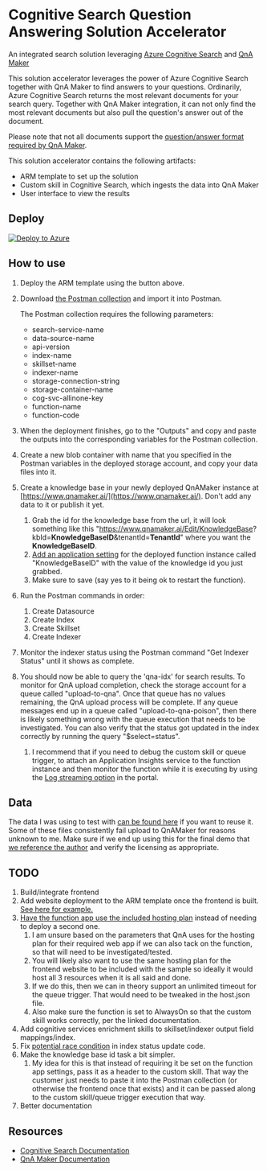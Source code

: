 # Cognitive Search Question Answering Solution Accelerator
An integrated search solution leveraging [Azure Cognitive Search](https://azure.microsoft.com/services/search/) and [QnA Maker](https://www.qnamaker.ai/)

This solution accelerator leverages the power of Azure Cognitive Search together with QnA Maker to find answers to your questions.  Ordinarily, Azure Cognitive Search returns the most relevant documents for your search query.  Together with QnA Maker integration, it can not only find the most relevant documents but also pull the question's answer out of the document.  

Please note that not all documents support the [question/answer format required by QnA Maker](https://docs.microsoft.com/azure/cognitive-services/qnamaker/concepts/data-sources-and-content#file-and-url-data-types).  

This solution accelerator contains the following artifacts:
+ ARM template to set up the solution
+ Custom skill in Cognitive Search, which ingests the data into QnA Maker
+ User interface to view the results

## Deploy

[![Deploy to Azure](https://azuredeploy.net/deploybutton.svg)](https://portal.azure.com/#create/Microsoft.Template/uri/https%3A%2F%2Fraw.githubusercontent.com%2Fjennifermarsman%2Fcognitive-search-qna-solution%2Fmain%2Fazuredeploy.json)

## How to use

1. Deploy the ARM template using the button above.
1. Download [the Postman collection](./QnA.postman_collection.json) and import it into Postman.

    The Postman collection requires the following parameters:
    + search-service-name
    + data-source-name
    + api-version
    + index-name
    + skillset-name
    + indexer-name
    + storage-connection-string
    + storage-container-name
    + cog-svc-allinone-key
    + function-name
    + function-code
1. When the deployment finishes, go to the "Outputs" and copy and paste the outputs into the corresponding variables for the Postman collection.
1. Create a new blob container with name that you specified in the Postman variables in the deployed storage account, and copy your data files into it.
1. Create a knowledge base in your newly deployed QnAMaker instance at [https://www.qnamaker.ai/](https://www.qnamaker.ai/). Don't add any data to it or publish it yet.
    1. Grab the id for the knowledge base from the url, it will look something like this "https://www.qnamaker.ai/Edit/KnowledgeBase? kbId=**KnowledgeBaseID**&tenantId=**TenantId**" where you want the **KnowledgeBaseID**.
    1. [Add an application setting](https://docs.microsoft.com/en-us/azure/azure-functions/functions-how-to-use-azure-function-app-settings#portal) for the deployed function instance called "KnowledgeBaseID" with the value of the knowledge id you just grabbed.
    1. Make sure to save (say yes to it being ok to restart the function).
1. Run the Postman commands in order:
    1. Create Datasource
    1. Create Index
    1. Create Skillset
    1. Create Indexer
1. Monitor the indexer status using the Postman command "Get Indexer Status" until it shows as complete. 
1. You should now be able to query the 'qna-idx' for search results. To monitor for QnA upload completion, check the storage account for a queue called "upload-to-qna".  Once that queue has no values remaining, the QnA upload process will be complete. If any queue messages end up in a queue called "upload-to-qna-poison", then there is likely something wrong with the queue execution that needs to be investigated. You can also verify that the status got updated in the index correctly by running the query "$select=status".
    1. I recommend that if you need to debug the custom skill or queue trigger, to attach an Application Insights service to the function instance and then monitor the function while it is executing by using the [Log streaming option](https://docs.microsoft.com/azure/azure-functions/functions-monitoring?tabs=cmd#built-in-log-streaming) in the portal.

## Data
The data I was using to test with [can be found here](https://github.com/JerryWei03/COVID-Q/tree/master/data/PDFs) if you want to reuse it.  Some of these files consistently fail upload to QnAMaker for reasons unknown to me. Make sure if we end up using this for the final demo that [we reference the author](https://github.com/JerryWei03/COVID-Q#citation) and verify the licensing as appropriate.

## TODO

1. Build/integrate frontend
1. Add website deployment to the ARM template once the frontend is built. [See here for example.](https://github.com/Azure/azure-quickstart-templates/tree/master/201-web-app-github-deploy)
1. [Have the function app use the included hosting plan](https://docs.microsoft.com/azure/azure-functions/functions-scale#app-service-plan) instead of needing to deploy a second one.
    1. I am unsure based on the parameters that QnA uses for the hosting plan for their required web app if we can also tack on the function, so that will need to be investigated/tested. 
    1. You will likely also want to use the same hosting plan for the frontend website to be included with the sample so ideally it would host all 3 resources when it is all said and done.
    1. If we do this, then we can in theory support an unlimited timeout for the queue trigger.  That would need to be tweaked in the host.json file.
    1. Also make sure the function is set to AlwaysOn so that the custom skill works correctly, per the linked documentation.
1. Add cognitive services enrichment skills to skillset/indexer output field mappings/index.
1. Fix [potential race condition](./UploadToQnAMaker.cs#L105) in index status update code.
1. Make the knowledge base id task a bit simpler.
    1. My idea for this is that instead of requiring it be set on the function app settings, pass it as a header to the custom skill. That way the customer just needs to paste it into the Postman collection (or otherwise the frontend once that exists) and it can be passed along to the custom skill/queue trigger execution that way.
1. Better documentation

## Resources
+ [Cognitive Search Documentation](https://docs.microsoft.com/azure/search/)
+ [QnA Maker Documentation](https://docs.microsoft.com/azure/cognitive-services/QnAMaker/)
